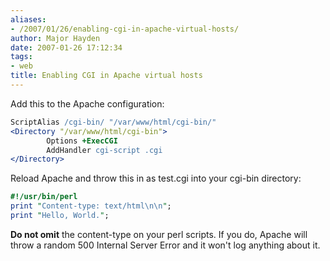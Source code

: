```yaml
---
aliases:
- /2007/01/26/enabling-cgi-in-apache-virtual-hosts/
author: Major Hayden
date: 2007-01-26 17:12:34
tags:
- web
title: Enabling CGI in Apache virtual hosts
---
```


Add this to the Apache configuration:

```apache
ScriptAlias /cgi-bin/ "/var/www/html/cgi-bin/"
<Directory "/var/www/html/cgi-bin">
        Options +ExecCGI
        AddHandler cgi-script .cgi
</Directory>
```

Reload Apache and throw this in as test.cgi into your cgi-bin directory:

```perl
#!/usr/bin/perl
print "Content-type: text/html\n\n";
print "Hello, World.";
```

**Do not omit** the content-type on your perl scripts. If you do, Apache will throw a random 500 Internal Server Error and it won't log anything about it.